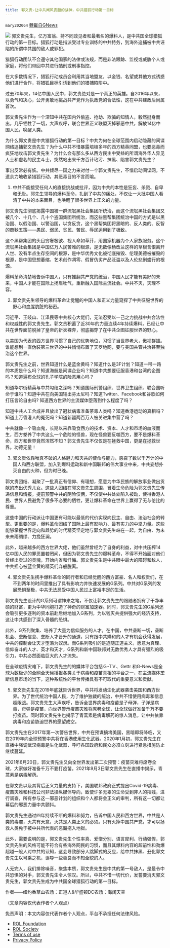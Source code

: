 ```yaml
---
title: 郭文贵-让中共闻风丧胆的战神，中共猎狐行动第一目标
---
```

`mary202064` [轉載自GNews](https://gnews.org/zh-hans/1682387/)

![](https://assets.gnews.org/wp-content/uploads/2021/11/anticcp2-1_副本.png)
郭文贵先生，亿万富翁、持不同政见者和最著名的爆料人，是中共国全球猎狐行动的第一目标。猎狐行动是指派受过专业训练的中共特务，到海外追捕被中共诬陷的所谓中共国的敌人或罪犯。

猎狐行动团队不会遵守其他国家的法律或法规，而是非法跟踪、监视或威胁个人或家庭，将他们带回中共进行酷刑或刑事指控。

在大多数情况下，猎狐行动成员会利用其当地盟友，以金钱、名望或其他方式诱惑他们进行合作，将猎狐目标引诱到他们的猎捕陷阱中。

过去70年来，14亿中国人民中，郭文贵绝对是一个真正的英雄。自2016年以来，以勇气和决心，公开勇敢地挑战共产党作为执政党的合法性，这在中共建政后尚属首次。

郭文贵先生作为一个深知中共在国内外偷盗、抢劫、欺骗的知情人，毅然挺身而出，几乎牺牲了一切，大声疾呼，联合世界正义联盟灭掉邪恶中共，解放14亿中国人民，唤醒人类。

为什么郭文贵是中共猎狐行动的第一目标？中共为何在全球范围内启动隐藏的间谍网络追捕郭文贵先生？为什么中共不惜暴露培植多年的西方精英同盟，也要恶毒而疯狂地攻击郭文贵先生？为什么会有那么多从西方民主中受益的所谓海外华人异见人士和虚名的民主斗士，突然站出来千方百计玷污、抹黑、陷害郭文贵先生？

事出反常必有妖。中共倾尽一国之力来对付一个郭文贵先生，不惜启动间谍网，不遗余力地收紧猎狐行动，其恶毒目的不言而喻。

1. 中共不能接受任何人的直接挑战或批评，因为中共的本性是狂妄、杀戮、自卑和无耻。郭先生领导的爆料革命，扎到了中共的痛处，不仅让一大批中国人看清了中共的本来面目，也唤醒了很多世界上正义的力量。

郭文贵先生彻底揭露中国被一群流氓黑社会集团所统治，而这个流氓黑社会集团又被几个、十几个、几十个盗国集团所统治，而这些黑帮集团统治中国的方式是以黑治国、以假治国、以警治国，以贪反贪，这个黑帮集团将黑暗的、反人类的、反智的商鞅五策——愚民、弱民、贫民、苦民、辱民运用到了极致。

这个黑帮集团的头目穷奢极欲、视人命如草芥，用国家机器为个人家族服务。这个流氓黑社会集团是中国亿万人民苦难的根源，是无数像杨改兰这样的草根含恨离开人世、没有半点生存空间的根源，是中华优秀文化被彻底摧毁、伦理美德被摧毁的根源，是中国思想萎缩、艺术创作凋零、假冒伪劣产品泛滥以及人伦悲剧盛行的根源。

爆料革命清楚地告诉中国人，只有推翻共产党的统治，中国人民才能有美好的未来，中国人才能在国际上扬眉吐气，重新融入国际主流社会。中共不灭，天理不容。

2. 郭文贵先生领导的爆料革命让觉醒的中国人和正义力量窥探了中共征服世界的野心和血腥肮脏的秘密。

习近平、王岐山、江泽民等中共核心大佬们，无法忍受以一己之力挑战中共合法性和权威性的郭文贵先生。郭文贵积蓄了近30年的力量连续4年持续爆料，已经让中共在世界面前脱掉了皇帝的新衣裸奔，彻底揭穿了在中共企图征服世界的野心。

以美国为代表的西方世界习惯了自己的优势地位，习惯了当世界老大，傲视群雄。谁能想到一直伪装第三世界的中共悄悄布置了天罗地网，要与美国共管共治甚至独治这个世界。

郭文贵先生之前，世界知道什么是蓝金黄吗？知道什么是3F计划？知道一带一路的本质是什么吗？知道海航是间谍企业吗？知道中共想要征服香港和台湾的企图吗？知道遍布全球的孔子学院的险恶用心吗？

知道华尔街精英与中共勾结之深吗？知道国际刑警组织、世界卫生组织、联合国听命于谁吗？知道中共在向美国输出芬太尼吗？知道Twitter、Facebook和谷歌如何打压言论自由吗? 知道西方世界的主流媒体堕落到什么程度了吗？

知道中共人工合成并且放出了冠状病毒准备荼毒人类吗？知道香港运动的真相吗？知道上万香港人的冤死吗？知道新疆两百万人被关进集中营了吗？

中共就像一个吸血鬼，长期以来靠吸食西方的技术、资本、人才和市场的血液而生，西方豢养了中共这么一个危险的怪兽，现在怪兽要反噬西方，要不是爆料革命，西方和世界竟然浑然不知？郭文贵先生不仅仅是在拯救中国，更是在拯救世界。功德无量！

3. 郭文贵依靠唯真不破的人格魅力和灭共的使命与能力，感召了数以千万计的中国人和西方联盟，加入到爆料运动和新中国联邦的伟大事业中来，中共妄想扑灭自由的火种，但为时已晚。

郭文贵团结、凝聚了一批真正有信仰、有理想，愿意为中华民族的解放事业做出贡献的杰出优秀儿女。这些人团结在郭文贵先生周围，冒着生命危险为郭文贵先生传递信息和情报，提前预警中共的阴险伎俩，不仅使中共处处陷入被动，使得香港人民、世界人民避免了很多不必要的牺牲，更让爆料革命在世界上赢得了无与伦比的尊重。

这些中国的行动派让中国更有可能以最低的代价实现向民主、自由、法治社会的转型。更重要的是，爆料革命团结了国际上最有影响力、最有实力的中坚力量。这些能够掌握世界走向和趋势的时代精英坚定地与郭文贵先生站在一起，为自由、为未来未雨绸缪、力挽狂澜。

此外，越来越多的西方世界大佬，他们虽然曾经为了自身的利益，对中共压榨14亿中国人民的罪恶置若罔闻，但因为郭文贵先生的爆料革命，不得不开始面对他们曾经出卖过的灵魂，开始内省和忏悔。郭文贵先生是中共眼中最大的障碍和敌人，中共担心被蓝金黄的精英们弃船脱离。

4. 郭文贵先生携手爆料革命的同行者和已经觉醒的西方富豪、名人和权贵们，在不到两年的时间里推出了具有影响力并快速发展的G系列。中共对G系列的发展恐惧至极，中共无法忍受中国人民过上富裕丰足的生活。

郭文贵先生设计的G系列可谓神来之笔，不仅让郭文贵先生的跟随者拥有了干净丰硕的财富，更为中华同胞打造了神奇的财富加速器。同时，郭文贵先生的G系列还会吸引更多逐利的资本前赴后继地加入G系列，为以钱灭共提供强大的经济支持，这让中共感到了深入骨髓的恐惧。

此外，G系列聚集、培养了大量为信仰服务的人才。在中国，中共垄断一切，垄断机会、垄断信息、垄断人才晋升的通道，只有跟中共媾和的人才有机会获得发展，中共的控制会让天才堕落为奴隶。而G系列吸引的是追随正道主义，愿意为真理、信仰奋斗的人才、英才和天才，G系列和新中国联邦对无数优秀人才具有强烈的吸引力，中共必然面临巨大的人才流失。

在全球疫情灾难下，郭文贵先生的的媒体平台包括Ｇ-TＶ、Gettr 和G-News是全球为数极少的全网全天候播报各类关于病毒和疫苗真相的平台之一，在主流媒体垄断信息市场的当下，这种系统性的平台传播具有不可取代的重要意义和贡献。

5. 郭文贵先生在2019年底就告诉世界，中共将发动生化武器袭击美国和西方世界。为了世代统治中国人民，为了维护独裁的统治，中共不惜使用病毒和信息超限战。郭文贵先生大声疾呼，告诉全世界病毒和疫苗是子母弹，子弹是病毒，母弹是疫苗，向世界警示疫苗灾难将席卷全球，让全球做好准备千万不要打疫苗。同时郭文贵先生也揭示了青蒿素是病毒解药的惊人消息，让中共依靠病毒和疫苗胁迫世界的愿望成空。

郭文贵先生在2017年第一次警告世界，中共在预谋搞垮美国，黑暗即将降临，又在2019年向全球预警中共将在香港使用生化武器。2020年1月初，郭文贵先生在直播中强调武汉病毒是生化武器，呼吁各国政府和民众必须立刻进行紧急措施防止继续蔓延。

2021年6月20日，郭文贵先生又向全世界发出第二次预警：疫苗灾难将席卷全球，大家做好准备千万不要打疫苗。2021年9月3日郭文贵先生在直播中揭示，青蒿素是病毒解药。

在郭文贵以及其背后正义力量的支持下，美国联邦政府正式提出Covid-19病毒、疫苗灾难和科技公司非法操纵媒体导向，致使许多无辜的生命受到非人的摧残，进行调查，所有参与这一邪恶计划的组织和个人都将会正义的审判，所有这一切都让幕后的邪恶力量中共颤抖。

郭文贵先生通过四年持续不断的爆料和努力，告诉中国人民和西方世界，中共是人类的毒瘤，灭共有天意，灭共是人类正义的必须。只有灭掉中国共产党，才可以拯救人类免于被中共所代表的恶魔拖入地狱。

此外，需要说明的是，郭文贵先生个性率真、爱憎分别、语言犀利、行动强悍，郭文贵先生的风格可能不符合有些海外网民的习惯，而且其爆料内容的超前性和劲爆超越一般人对中共的认知，这会导致部分人跳脚式的反应，给中共抹黑、丑化郭文贵先生以可乘之机，误导一些善良而不知全貌的人。

人无完人，我们排除噪音，聚焦本质，郭文贵先生是中共的第一号敌人，是最令中共恐惧的对手，郭文贵先生令人惊叹。所以，中共不惜一切代价，发誓要消灭郭文贵先生，郭文贵先生成为中共国全球猎狐行动的第一目标。

作者——纽约香草山农场：正道人&华盛顿DC农场：海阔天空

（文章内容仅代表作者个人观点）

 

免责声明：本文内容仅代表作者个人观点，平台不承担任何法律风险。

- [ROL Foundation](https://rolfoundation.org/)
- [ROL Society](https://rolsociety.org/)
- [Terms of use](https://gnews.org/terms-of-use-3/)
- [Privacy Policy](https://gnews.org/privacy-policy/)
